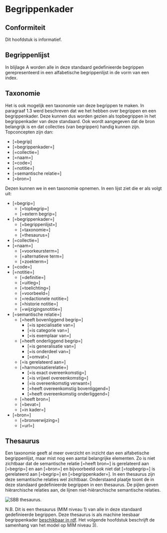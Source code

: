 # Begrippenkader

## Conformiteit
Dit hoofdstuk is informatief.

## Begrippenlijst
In blijlage A worden alle in deze standaard gedefinieerde begrippen gerepresenteerd in een alfabetische begrippenlijst in de vorm van een index.

## Taxonomie
Het is ook mogelijk een taxonomie van deze begrippen te maken. In paragraaf 1.3 werd beschreven dat we het hebben over begrippen en een begrippenkader. Deze kunnen dus worden gezien als topbegrippen in het begrippenkader van deze standaard. Ook wordt aangegeven dat de bron belangrijk is en dat collecties (van begrippen) handig kunnen zijn. 
Topconcepten zijn dan: 
* [=begrip]
* [=begrippenkader=]
* [=collectie=]
* [=naam=]
* [=code=]
* [=notitie=]
* [=semantische relatie=]
* [=bron=]

Dezen kunnen we in een taxonomie opnemen. In een lijst ziet die er als volgt uit:
* [=begrip=]
  * [=topbegrip=]
  * [=extern begrip=]
* [=begrippenkader=]
  * [=begrippenlijst=]
  * [=taxonomie=]
  * [=thesaurus=]
* [=collectie=]
* [=naam=]
  * [=voorkeursterm=]
  * [=alternatieve term=]
  * [=zoekterm=]
* [=code=]
* [=notitie=]
  * [=definitie=]
  * [=uitleg=]
  * [=toelichting=]
  * [=voorbeeld=]
  * [=redactionele notitie=]
  * [=historie notitie=]
  * [=wijzigingsnotitie=]
* [=semantische relatie=]
  * [=heeft bovenliggend begrip=]
    * [=is specialisatie van=]
    * [=is categorie van=]
    * [=is exemplaar van=]
  * [=heeft onderliggend begrip=]
    * [=is generalisatie van=]
    * [=is onderdeel van=]
    * [=omvat=]
  * [=is gerelateerd aan=]
  * [=harmonisatierelatie=]
    * [=is exact overeenkomstig=]
    * [=is vrijwel overeenkomstig=]
    * [=is overeenkomstig verwant=]
    * [=heeft overeenkomstig bovenliggend=]
    * [=heeft overeenkomstig onderliggend=]
  * [=heeft bron=]
  * [=bevat=]
  * [=in kader=]
* [=bron=]
  * [=bronverwijzing=]
  * [=url=]
## Thesaurus
Een taxonomie geeft al meer overzicht en inzicht dan een alfabetische begrippenlijst, maar mist nog een aantal belangrijke elementen. Zo is niet zichtbaar dat de semantische relatie [=heeft bron=] is gerelateerd aan [=begrip=] en aan [=bron=] en bijvoorbeeld ook niet dat [=topbegrip=] is gerelateerd aan [=begrip=] en [=begrippenkader=]. In een thesaurus zijn deze semantische relaties wel zichtbaar. Onderstaand plaatje toont de in deze standaard gedefinieerde begrippen in een thesaurus. De pijlen geven hiërarchische relaties aan, de lijnen niet-hiërarchische semantische relaties.

![](https://github.com/pldn/nederlands-profiel-voor-stelselcatalogi/blob/verwerking-opmerkingen-openbare-consultatie/respec/media/thesaurusSBB.jpg "SBB thesaurus").

N.B. Dit is een thesaurus (MIM niveau 1) van alle in deze standaard gedefinieerde begrippen. Deze thesaurus is als machine leesbaar begrippenkader [beschikbaar in rdf](https://github.com/pldn/nederlands-profiel-voor-stelselcatalogi/blob/verwerking-opmerkingen-openbare-consultatie/concepts/thesaurus.ttl). Het volgende hoofdstuk beschrijft de samenhang van het model op MIM niveau 3).
